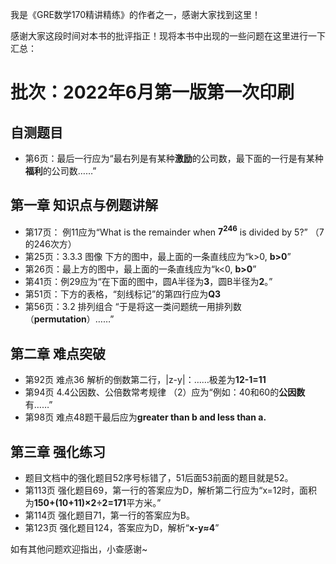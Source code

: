 
我是《GRE数学170精讲精练》的作者之一，感谢大家找到这里！

感谢大家这段时间对本书的批评指正！现将本书中出现的一些问题在这里进行一下汇总：

# 批次：2022年6月第一版第一次印刷
## 自测题目
* 第6页：最后一行应为“最右列是有某种**激励**的公司数，最下面的一行是有某种**福利**的公司数……”

## 第一章 知识点与例题讲解
* 第17页： 例11应为“What is the remainder when **$7^{246}$** is divided by 5?” （7的246次方）
* 第25页：3.3.3 图像 下方的图中，最上面的一条直线应为“k>0, **b>0**”
* 第26页：最上方的图中，最上面的一条直线应为“k<0, **b>0**”
* 第41页：例29应为“在下面的图中，圆A半径为**3**，圆B半径为**2**。”
* 第51页：下方的表格，“刻线标记”的第四行应为**Q3**
* 第56页：3.2 排列组合 “于是将这一类问题统一用排列数（**permutation**）……”

## 第二章 难点突破
* 第92页 难点36 解析的倒数第二行，|z-y|：……极差为**12-1=11**
* 第94页 4.4公因数、公倍数常考规律 （2）应为“例如：40和60的**公因数**有……”
* 第98页 难点48题干最后应为**greater than b and less than a.**

## 第三章 强化练习
* 题目文档中的强化题目52序号标错了，51后面53前面的题目就是52。
* 第113页 强化题目69，第一行的答案应为D，解析第二行应为“x=12时，面积为**150+(10+11)×2÷2=171**平方米。”
* 第114页 强化题目71，第一行的答案应为B。
* 第123页 强化题目124，答案应为D，解析“**x-y≈4**”

如有其他问题欢迎指出，小查感谢~
